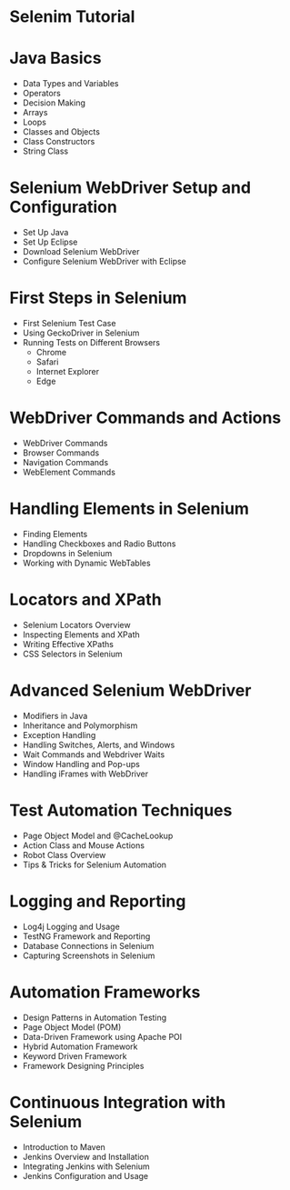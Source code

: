 # Selenim Tutorial

# Java Basics
- Data Types and Variables
- Operators
- Decision Making
- Arrays
- Loops
- Classes and Objects
- Class Constructors
- String Class

# Selenium WebDriver Setup and Configuration
- Set Up Java
- Set Up Eclipse
- Download Selenium WebDriver
- Configure Selenium WebDriver with Eclipse

# First Steps in Selenium
- First Selenium Test Case
- Using GeckoDriver in Selenium
- Running Tests on Different Browsers
  - Chrome
  - Safari
  - Internet Explorer
  - Edge

# WebDriver Commands and Actions
- WebDriver Commands
- Browser Commands
- Navigation Commands
- WebElement Commands

# Handling Elements in Selenium
- Finding Elements
- Handling Checkboxes and Radio Buttons
- Dropdowns in Selenium
- Working with Dynamic WebTables

# Locators and XPath
- Selenium Locators Overview
- Inspecting Elements and XPath
- Writing Effective XPaths
- CSS Selectors in Selenium

# Advanced Selenium WebDriver
- Modifiers in Java
- Inheritance and Polymorphism
- Exception Handling
- Handling Switches, Alerts, and Windows
- Wait Commands and Webdriver Waits
- Window Handling and Pop-ups
- Handling iFrames with WebDriver

# Test Automation Techniques
- Page Object Model and @CacheLookup
- Action Class and Mouse Actions
- Robot Class Overview
- Tips & Tricks for Selenium Automation

# Logging and Reporting
- Log4j Logging and Usage
- TestNG Framework and Reporting
- Database Connections in Selenium
- Capturing Screenshots in Selenium

# Automation Frameworks
- Design Patterns in Automation Testing
- Page Object Model (POM)
- Data-Driven Framework using Apache POI
- Hybrid Automation Framework
- Keyword Driven Framework
- Framework Designing Principles

# Continuous Integration with Selenium
- Introduction to Maven
- Jenkins Overview and Installation
- Integrating Jenkins with Selenium
- Jenkins Configuration and Usage
